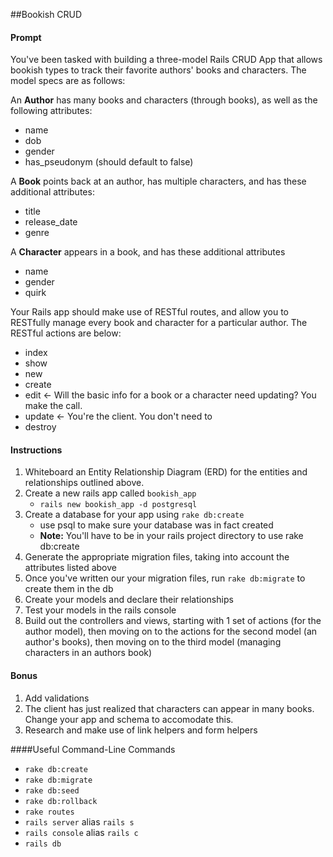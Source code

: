 ##Bookish CRUD

#### Prompt
You've been tasked with building a three-model Rails CRUD App that allows bookish types to track their favorite authors' books and characters. The model specs are as follows:

An __Author__ has many books and characters (through books), as well as the following attributes:

* name
* dob
* gender
* has_pseudonym (should default to false)

A __Book__ points back at an author, has multiple characters, and has these additional attributes:

* title
* release_date
* genre

A __Character__ appears in a book, and has these additional attributes

* name
* gender
* quirk

Your Rails app should make use of RESTful routes, and allow you to RESTfully manage every book and character for a particular author. The RESTful actions are below:

* index
* show
* new
* create
* edit <- Will the basic info for a book or a character need updating? You make the call.
* update <- You're the client. You don't need to
* destroy

#### Instructions

1. Whiteboard an Entity Relationship Diagram (ERD) for the entities and relationships outlined above.
2. Create a new rails app called `bookish_app`
   - `rails new bookish_app -d postgresql`
3. Create a database for your app using `rake db:create`
   - use psql to make sure your database was in fact created
   - __Note:__ You'll have to be in your rails project directory to use rake db:create
4. Generate the appropriate migration files, taking into account the attributes listed above
5. Once you've written our your migration files, run `rake db:migrate` to create them in the db
6. Create your models and declare their relationships
7. Test your models in the rails console
8. Build out the controllers and views, starting with 1 set of actions (for the author model), then moving on to the actions for the second model (an author's books), then moving on to the third model (managing characters in an authors book)

#### Bonus

1. Add validations
2. The client has just realized that characters can appear in many books. Change your app and schema to accomodate this.
3. Research and make use of link helpers and form helpers

####Useful Command-Line Commands

- `rake db:create`
- `rake db:migrate`
- `rake db:seed`
- `rake db:rollback`
- `rake routes`
- `rails server` alias `rails s`
- `rails console` alias `rails c`
- `rails db`
